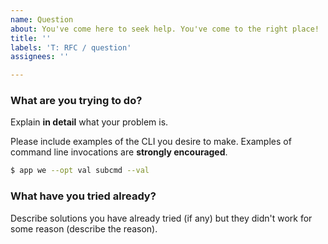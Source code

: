 ```yaml
---
name: Question
about: You've come here to seek help. You've come to the right place!
title: ''
labels: 'T: RFC / question'
assignees: ''

---
```


### What are you trying to do?

Explain **in detail** what your problem is. 

Please include examples of the CLI you desire to make. Examples of command line invocations are **strongly encouraged**.

```bash
$ app we --opt val subcmd --val
```

### What have you tried already?

Describe solutions you have already tried (if any) but they didn't work for some reason (describe the reason).
